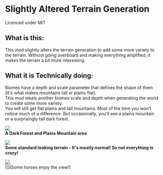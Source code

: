# Slightly Altered Terrain Generation

Licenced under MIT


## What is this:

This mod slightly alters the terrain generation to add some more variety to the terrain. 
 Without going overboard and making everything amplified, it makes the terrain a bit more interesting.

 

## What it is Technically doing:

Biomes have a depth and scale parameter that defines the shape of them (It's what makes mountains tall or plains flat).   
This mod steals another biomes scale and depth when generating the world to create some more variety.   
You will still get flat plains and tall mountains. Most of the time you won't notice much of a difference. 
But occasionally, you'll see a plains mountain or a surprisingly tall dark forest.

![](https://i.imgur.com/pj3PpZd.png)  
**A Dark Forest and Plains Mountain area**

![](https://i.imgur.com/QdGWq81.png)  
**Some standard looking terrain - It's mostly normal!  So not everything is crazy!**

![](https://i.imgur.com/I44C3x5.png)  
![](Some horses enjoy the view!)